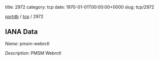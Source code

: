 title: 2972
category: tcp
date: 1970-01-01T00:00:00+0000
slug: tcp/2972

[portdb](/) / [tcp](/category/tcp.html) / 2972


## IANA Data

_Name:_ pmsm-webrctl

_Description:_ PMSM Webrctl

